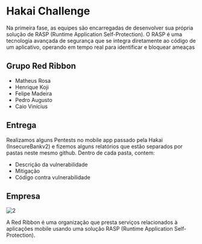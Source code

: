 # Hakai Challenge
Na primeira fase, as equipes são encarregadas de desenvolver sua própria solução de RASP (Runtime Application Self-Protection). O RASP é uma tecnologia avançada de segurança que se integra diretamente ao código de um aplicativo, operando em tempo real para identificar e bloquear
ameaças

## Grupo Red Ribbon

- Matheus Rosa
- Henrique Koji
- Felipe Madeira
- Pedro Augusto
- Caio Vinícius

## Entrega 
Realizamos alguns Pentests no mobile app passado pela Hakai (InsecureBankv2) e fizemos alguns relatórios que estão separados por pastas neste mesmo github. Dentro de cada pasta, contem:
- Descrição da vulnerabilidade
- Mitigação
- Código contra vulnerabilidade

## Empresa
![2](https://github.com/MatheusRosa800/HakaiChallenge/assets/61835871/9d23c6d1-d2bb-4f65-9122-4ca56a2cc25d)

A Red Ribbon é uma organização que presta serviços relacionados à aplicações mobile usando uma solução RASP (Runtime Application Self-Protection).
